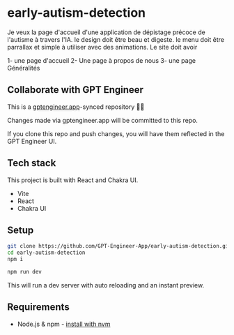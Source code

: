 # early-autism-detection

Je veux la page d'accueil d'une application de dépistage précoce de l'autisme à travers l'IA. le design doit être beau et digeste. le menu doit être parrallax et simple à utiliser avec des animations. Le site doit avoir

1- une page d'accueil
2- Une page à propos de nous
3- une page Généralités

## Collaborate with GPT Engineer

This is a [gptengineer.app](https://gptengineer.app)-synced repository 🌟🤖

Changes made via gptengineer.app will be committed to this repo.

If you clone this repo and push changes, you will have them reflected in the GPT Engineer UI.

## Tech stack

This project is built with React and Chakra UI.

- Vite
- React
- Chakra UI

## Setup

```sh
git clone https://github.com/GPT-Engineer-App/early-autism-detection.git
cd early-autism-detection
npm i
```

```sh
npm run dev
```

This will run a dev server with auto reloading and an instant preview.

## Requirements

- Node.js & npm - [install with nvm](https://github.com/nvm-sh/nvm#installing-and-updating)
